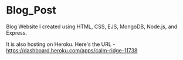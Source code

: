 # Blog_Post
Blog Website I created using HTML, CSS, EJS, MongoDB, Node.js, and Express.

It is also hosting on Heroku. Here's the URL - https://dashboard.heroku.com/apps/calm-ridge-11738
